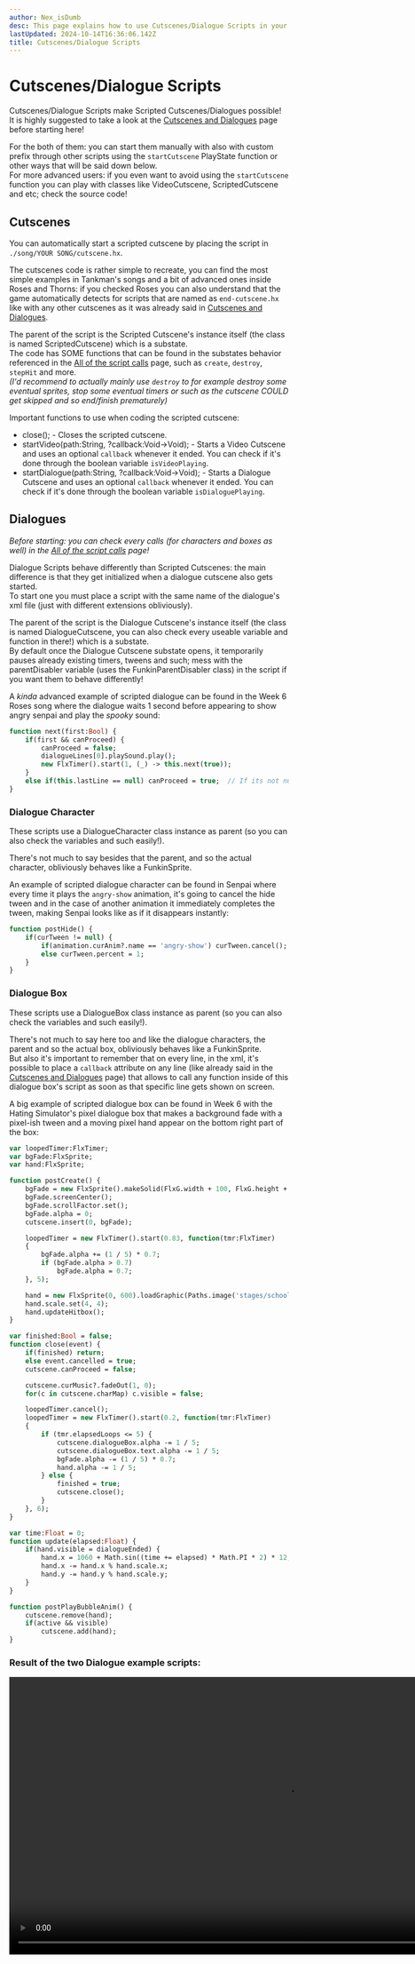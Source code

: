 ```yaml
---
author: Nex_isDumb
desc: This page explains how to use Cutscenes/Dialogue Scripts in your mod!
lastUpdated: 2024-10-14T16:36:06.142Z
title: Cutscenes/Dialogue Scripts
---
```

# Cutscenes/Dialogue Scripts

Cutscenes/Dialogue Scripts make Scripted Cutscenes/Dialogues possible!<br>
It is highly suggested to take a look at the <a href="../../cutscenes-dialogues.md">Cutscenes and Dialogues</a> page before starting here!

For the both of them: you can start them manually with also with custom prefix through other scripts using the ``startCutscene`` PlayState function or other ways that will be said down below.<br>
For more advanced users: if you even want to avoid using the ``startCutscene`` function you can play with classes like <syntax lang="haxe">VideoCutscene</syntax>, <syntax lang="haxe">ScriptedCutscene</syntax> and etc; check the source code!<br>

## <h2 id="cutscenes">Cutscenes</h2>

You can automatically start a scripted cutscene by placing the script in ``./song/YOUR SONG/cutscene.hx``.

The cutscenes code is rather simple to recreate, you can find the most simple examples in Tankman's songs and a bit of advanced ones inside Roses and Thorns: if you checked Roses you can also understand that the game automatically detects for scripts that are named as ``end-cutscene.hx`` like with any other cutscenes as it was already said in <a href="../../cutscenes-dialogues.md">Cutscenes and Dialogues</a>.

The parent of the script is the Scripted Cutscene's instance itself (the class is named <syntax lang="haxe">ScriptedCutscene</syntax>) which is a substate.<br>
The code has SOME functions that can be found in the substates behavior referenced in the <a href="../script-calls.md">All of the script calls</a> page, such as ``create``, ``destroy``, ``stepHit`` and more.<br>
*(I'd recommend to actually mainly use ``destroy`` to for example destroy some eventual sprites, stop some eventual timers or such as the cutscene COULD get skipped and so end/finish prematurely)*

Important functions to use when coding the scripted cutscene:
- <syntax lang="haxe">close();</syntax> - Closes the scripted cutscene.
- <syntax lang="haxe">startVideo(path:String, ?callback:Void->Void);</syntax> - Starts a Video Cutscene and uses an optional ``callback`` whenever it ended. You can check if it's done through the boolean variable ``isVideoPlaying``.
- <syntax lang="haxe">startDialogue(path:String, ?callback:Void->Void);</syntax> - Starts a Dialogue Cutscene and uses an optional ``callback`` whenever it ended. You can check if it's done through the boolean variable ``isDialoguePlaying``.

## <h2 id="dialogues">Dialogues</h2>

*Before starting: you can check every calls (for characters and boxes as well) in the <a href="../script-calls.md">All of the script calls</a> page!*

Dialogue Scripts behave differently than Scripted Cutscenes: the main difference is that they get initialized when a dialogue cutscene also gets started.<br>
To start one you must place a script with the same name of the dialogue's xml file (just with different extensions obliviously).

The parent of the script is the Dialogue Cutscene's instance itself (the class is named <syntax lang="haxe">DialogueCutscene</syntax>, you can also check every useable variable and function in there!) which is a substate.<br>
By default once the Dialogue Cutscene substate opens, it temporarily pauses already existing timers, tweens and such; mess with the parentDisabler variable (uses the <syntax lang="haxe">FunkinParentDisabler</syntax> class) in the script if you want them to behave differently!

A *kinda* advanced example of scripted dialogue can be found in the Week 6 Roses song where the dialogue waits 1 second before appearing to show angry senpai and play the *spooky* sound:
```haxe
function next(first:Bool) {
	if(first && canProceed) {
		canProceed = false;
		dialogueLines[0].playSound.play();
		new FlxTimer().start(1, (_) -> this.next(true));
	}
	else if(this.lastLine == null) canProceed = true;  // If its not null means the dialogue is not at the first one!  - Nex
}
```

### Dialogue Character
These scripts use a <syntax lang="haxe">DialogueCharacter</syntax> class instance as parent (so you can also check the variables and such easily!).

There's not much to say besides that the parent, and so the actual character, obliviously behaves like a <syntax lang="haxe">FunkinSprite</syntax>.

An example of scripted dialogue character can be found in Senpai where every time it plays the <code class="hljs-string">angry-show</code> animation, it's going to cancel the hide tween and in the case of another animation it immediately completes the tween, making Senpai looks like as if it disappears instantly:
```haxe
function postHide() {
	if(curTween != null) {
		if(animation.curAnim?.name == 'angry-show') curTween.cancel();
		else curTween.percent = 1;
	}
}
```

### Dialogue Box
These scripts use a <syntax lang="haxe">DialogueBox</syntax> class instance as parent (so you can also check the variables and such easily!).

There's not much to say here too and like the dialogue characters, the parent and so the actual box, obliviously behaves like a <syntax lang="haxe">FunkinSprite</syntax>.<br>
But also it's important to remember that on every line, in the xml, it's possible to place a ``callback`` attribute on any line (like already said in the <a href="../../cutscenes-dialogues.md">Cutscenes and Dialogues</a> page) that allows to call any function inside of this dialogue box's script as soon as that specific line gets shown on screen.

A big example of scripted dialogue box can be found in Week 6 with the Hating Simulator's pixel dialogue box that makes a background fade with a pixel-ish tween and a moving pixel hand appear on the bottom right part of the box:
```haxe
var loopedTimer:FlxTimer;
var bgFade:FlxSprite;
var hand:FlxSprite;

function postCreate() {
	bgFade = new FlxSprite().makeSolid(FlxG.width + 100, FlxG.height + 100, 0xFFB3DFd8);
	bgFade.screenCenter();
	bgFade.scrollFactor.set();
	bgFade.alpha = 0;
	cutscene.insert(0, bgFade);

	loopedTimer = new FlxTimer().start(0.83, function(tmr:FlxTimer)
	{
		bgFade.alpha += (1 / 5) * 0.7;
		if (bgFade.alpha > 0.7)
			bgFade.alpha = 0.7;
	}, 5);

	hand = new FlxSprite(0, 600).loadGraphic(Paths.image('stages/school/ui/hand_textbox'));
	hand.scale.set(4, 4);
	hand.updateHitbox();
}

var finished:Bool = false;
function close(event) {
	if(finished) return;
	else event.cancelled = true;
	cutscene.canProceed = false;

	cutscene.curMusic?.fadeOut(1, 0);
	for(c in cutscene.charMap) c.visible = false;

	loopedTimer.cancel();
	loopedTimer = new FlxTimer().start(0.2, function(tmr:FlxTimer)
	{
		if (tmr.elapsedLoops <= 5) {
			cutscene.dialogueBox.alpha -= 1 / 5;
			cutscene.dialogueBox.text.alpha -= 1 / 5;
			bgFade.alpha -= (1 / 5) * 0.7;
			hand.alpha -= 1 / 5;
		} else {
			finished = true;
			cutscene.close();
		}
	}, 6);
}

var time:Float = 0;
function update(elapsed:Float) {
	if(hand.visible = dialogueEnded) {
		hand.x = 1060 + Math.sin((time += elapsed) * Math.PI * 2) * 12;
		hand.x -= hand.x % hand.scale.x;
		hand.y -= hand.y % hand.scale.y;
	}
}

function postPlayBubbleAnim() {
	cutscene.remove(hand);
	if(active && visible)
		cutscene.add(hand);
}
```

### Result of the two Dialogue example scripts:

<video height="500" autoplay muted loop>
  <source src="./Week 6 Dialogue.webm" type="video/webm">
  Your browser does not support the video tag.
</video>